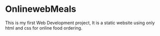 # OnlinewebMeals 
This is my first Web Development project, It is a static website using only html and css for online food ordering.
